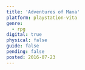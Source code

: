 ```yaml
---
title: 'Adventures of Mana'
platform: playstation-vita
genre:
  - rpg
digital: true
physical: false
guide: false
pending: false
posted: 2016-07-23
---
```

